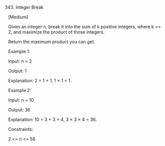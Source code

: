 343. Integer Break

[Medium]

Given an integer n, break it into the sum of k positive integers, where k >= 2, and maximize the product of those integers.

Return the maximum product you can get.

Example 1:

Input: n = 2

Output: 1

Explanation: 2 = 1 + 1, 1 × 1 = 1.

Example 2:

Input: n = 10

Output: 36

Explanation: 10 = 3 + 3 + 4, 3 × 3 × 4 = 36.
 

Constraints:

2 <= n <= 58